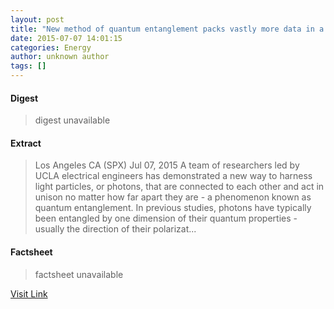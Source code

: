 ```yaml
---
layout: post
title: "New method of quantum entanglement packs vastly more data in a photon"
date: 2015-07-07 14:01:15
categories: Energy
author: unknown author
tags: []
---
```



#### Digest
>digest unavailable

#### Extract
>Los Angeles CA (SPX) Jul 07, 2015 A team of researchers led by UCLA electrical engineers has demonstrated a new way to harness light particles, or photons, that are connected to each other and act in unison no matter how far apart they are - a phenomenon known as quantum entanglement. In previous studies, photons have typically been entangled by one dimension of their quantum properties - usually the direction of their polarizat...

#### Factsheet
>factsheet unavailable

[Visit Link](http://www.spacedaily.com/reports/New_method_of_quantum_entanglement_packs_vastly_more_data_in_a_photon_999.html)


